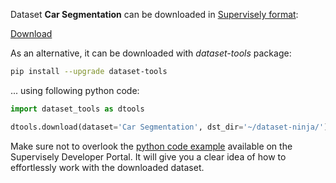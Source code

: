 Dataset **Car Segmentation** can be downloaded in [Supervisely format](https://developer.supervisely.com/api-references/supervisely-annotation-json-format):

 [Download](https://assets.supervisely.com/remote/eyJsaW5rIjogInMzOi8vc3VwZXJ2aXNlbHktZGF0YXNldHMvMjUwNF9DYXIgU2VnbWVudGF0aW9uL2Nhci1zZWdtZW50YXRpb24tRGF0YXNldE5pbmphLnRhciIsICJzaWciOiAiQlIxa0szWHpzREFEdDdzNVZSOFVHY01uOHlNblhnTDhjZy9WR3VMcHZTQT0ifQ==?response-content-disposition=attachment%3B%20filename%3D%22car-segmentation-DatasetNinja.tar%22)

As an alternative, it can be downloaded with *dataset-tools* package:
``` bash
pip install --upgrade dataset-tools
```

... using following python code:
``` python
import dataset_tools as dtools

dtools.download(dataset='Car Segmentation', dst_dir='~/dataset-ninja/')
```
Make sure not to overlook the [python code example](https://developer.supervisely.com/getting-started/python-sdk-tutorials/iterate-over-a-local-project) available on the Supervisely Developer Portal. It will give you a clear idea of how to effortlessly work with the downloaded dataset.

